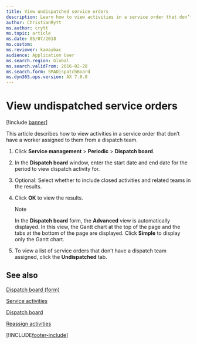 ```yaml
---
title: View undispatched service orders   
description: Learn how to view activities in a service order that don’t have a worker assigned to them from a dispatch team, including a step-by-step process.
author: ChristianRytt
ms.author: crytt
ms.topic: article
ms.date: 05/07/2018
ms.custom:
ms.reviewer: kamaybac
audience: Application User
ms.search.region: Global
ms.search.validFrom: 2016-02-28
ms.search.form: SMADispatchBoard
ms.dyn365.ops.version: AX 7.0.0
---
```



# View undispatched service orders 

[!include [banner](../includes/banner.md)]


This article describes how to view activities in a service order that don’t have a worker assigned to them from a dispatch team.

1.  Click **Service management** \> **Periodic** \> **Dispatch board**.

2.  In the **Dispatch board** window, enter the start date and end date for the period to view dispatch activity for.

3.  Optional: Select whether to include closed activities and related teams in the results.

4.  Click **OK** to view the results.
    

    > [!NOTE]
    > <P>In the <STRONG>Dispatch board</STRONG> form, the <STRONG>Advanced</STRONG> view is automatically displayed. In this view, the Gantt chart at the top of the page and the tabs at the bottom of the page are displayed. Click <STRONG>Simple</STRONG> to display only the Gantt chart.</P>



5.  To view a list of service orders that don’t have a dispatch team assigned, click the **Undispatched** tab.

## See also

[Dispatch board (form)](https://technet.microsoft.com/library/hh242789\(v=ax.60\))

[Service activities](service-activities.md)

[Dispatch board](dispatch-board.md)

[Reassign activities](reassign-activities.md)

  




[!INCLUDE[footer-include](../../includes/footer-banner.md)]